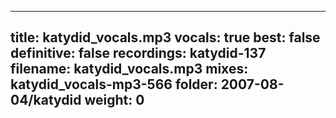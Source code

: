 
---
title: katydid_vocals.mp3
vocals: true
best: false
definitive: false
recordings: katydid-137
filename: katydid_vocals.mp3
mixes: katydid_vocals-mp3-566
folder: 2007-08-04/katydid
weight: 0
---
